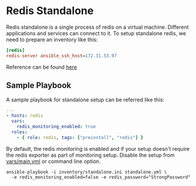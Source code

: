 # Redis Standalone

Redis standalone is a single process of redis on a virtual machine. Different applications and services can connect to it. To setup standalone redis, we need to prepare an inventory like this:

```ini
[redis]
redis-server ansible_ssh_host=172.31.53.97
```

Reference can be found [here](../inventory/standalone.ini)

## Sample Playbook

A sample playbook for standalone setup can be referred like this:

```yaml
---
- hosts: redis
  vars:
    redis_monitoring_enabled: true
  roles:
    - { role: redis, tags: ["preinstall", "redis"] }
```

By default, the redis monitoring is enabled and if your setup doesn't require the redis exporter as part of monitoring setup. Disable the setup from [vars/main.yml](../roles/redis/vars/main.yml) or command line option.

```shell
ansible-playbook -i inventory/standalone.ini standalone.yml \
  -e redis_monitoring_enabled=false -e redis_password="StrongPassword"
```
